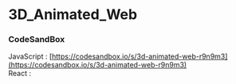 # 3D_Animated_Web

### CodeSandBox

JavaScript : [https://codesandbox.io/s/3d-animated-web-r9n9m3](https://codesandbox.io/s/3d-animated-web-r9n9m3) \
React : []()
